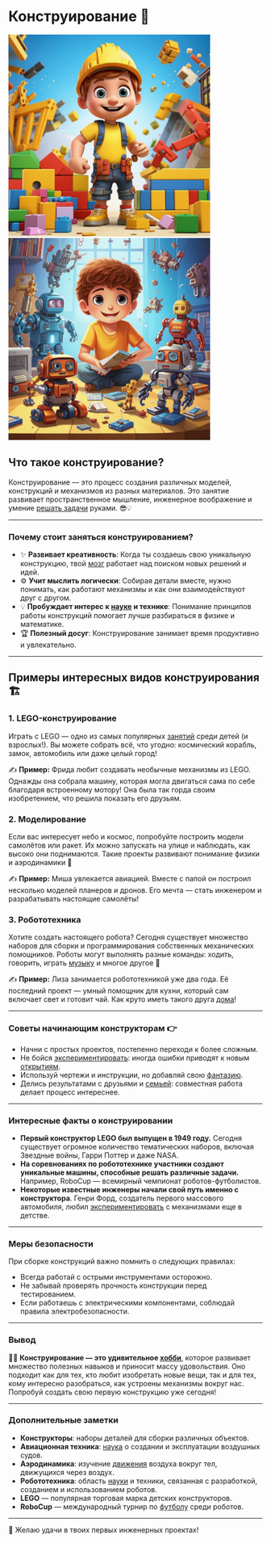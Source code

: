 # **Конструирование** 🔨

<img src="../../../../WORK/entertainment/hobbies/джэпэги/конструирование_лего.jpeg" width="400" height="400" /> <img src="../../../../WORK/entertainment/hobbies/джэпэги/конструирование_роб.jpeg" width="400" height="400" />

## Что такое конструирование?

Конструирование — это процесс создания различных моделей, конструкций и механизмов из разных материалов. Это занятие развивает пространственное мышление, инженерное воображение и умение [решать задачи](интеллектуальные.md) руками. 😎💡

---

### Почему стоит заняться конструированием?

- ✨ **Развивает креативность**: Когда ты создаешь свою уникальную конструкцию, твой [мозг](интеллектуальные.md) работает над поиском новых решений и идей.
- ⚙️ **Учит мыслить логически**: Собирая детали вместе, нужно понимать, как работают механизмы и как они взаимодействуют друг с другом.
- 💡 **Пробуждает интерес к [науке](научные_эксперименты.md) и технике**: Понимание принципов работы конструкций помогает лучше разбираться в физике и математике.
- 🏆 **Полезный досуг**: Конструирование занимает время продуктивно и увлекательно.

---

## Примеры интересных видов конструирования 🏗️

### 1. **LEGO-конструирование**

   Играть с LEGO — одно из самых популярных [занятий](хобби.md) среди детей (и взрослых!). Вы можете собрать всё, что угодно: космический корабль, замок, автомобиль или даже целый город!

✍️ **Пример:** Фрида любит создавать необычные механизмы из LEGO. Однажды она собрала машину, которая могла двигаться сама по себе благодаря встроенному мотору! Она была так горда своим изобретением, что решила показать его друзьям.

### 2. **Моделирование**

   Если вас интересует небо и космос, попробуйте построить модели самолётов или ракет. Их можно запускать на улице и наблюдать, как высоко они поднимаются. Такие проекты развивают понимание физики и аэродинамики 🚀

✍️ **Пример:** Миша увлекается авиацией. Вместе с папой он построил несколько моделей планеров и дронов. Его мечта — стать инженером и разрабатывать настоящие самолёты!

### 3. **Робототехника**

   Хотите создать настоящего робота? Сегодня существует множество наборов для сборки и программирования собственных механических помощников. Роботы могут выполнять разные команды: ходить, говорить, играть [музыку](музыка.md) и многое другое 👾

✍️ **Пример:** Лиза занимается робототехникой уже два года. Её последний проект — умный помощник для кухни, который сам включает свет и готовит чай. Как круто иметь такого друга [дома](домашние.md)!

---

### Советы начинающим конструкторам 👉

- Начни с простых проектов, постепенно переходи к более сложным.
- Не бойcя [экспериментировать](научные_эксперименты.md): иногда ошибки приводят к новым [открытиям](научные_эксперименты.md).
- Используй чертежи и инструкции, но добавляй свою [фантазию](творческие.md).
- Делись результатами с друзьями и [семьей](домашние.md): совместная работа делает процесс интереснее.

---

### Интересные факты о конструировании

- **Первый конструктор LEGO был выпущен в 1949 году.** Сегодня существует огромное количество тематических наборов, включая Звездные войны, Гарри Поттер и даже NASA.
- **На соревнованиях по робототехнике участники создают уникальные машины, способные решать различные задачи.** Например, RoboCup — всемирный чемпионат роботов-футболистов.
- **Некоторые известные инженеры начали свой путь именно с конструктора**. Генри Форд, создатель первого массового автомобиля, любил [экспериментировать](научные_эксперименты.md) с механизмами еще в детстве.

---

### Меры безопасности

При сборке конструкций важно помнить о следующих правилах:

- Всегда работай с острыми инструментами осторожно.
- Не забывай проверять прочность конструкции перед тестированием.
- Если работаешь с электрическими компонентами, соблюдай правила электробезопасности.

---

### Вывод

✌🏽 **Конструирование — это удивительное [хобби](хобби.md)**, которое развивает множество полезных навыков и приносит массу удовольствия. Оно подходит как для тех, кто любит изобретать новые вещи, так и для тех, кому интересно разобраться, как устроены механизмы вокруг нас. Попробуй создать свою первую конструкцию уже сегодня!

---

### Дополнительные заметки

- **Конструкторы**: наборы деталей для сборки различных объектов.
- **Авиационная техника**: [наука](научные_эксперименты.md) о создании и эксплуатации воздушных судов.
- **Аэродинамика**: изучение [движения](активные.md) воздуха вокруг тел, движущихся через воздух.
- **Робототехника**: область [науки](научные_эксперименты.md) и техники, связанная с разработкой, созданием и использованием роботов.
- **LEGO** — популярная торговая марка детских конструкторов.
- **RoboCup** — международный турнир по [футболу](спорт.md) среди роботов.

---

🚀 Желаю удачи в твоих первых инженерных проектах!
